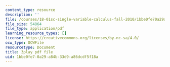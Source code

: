 ```yaml
---
content_type: resource
description: ''
file: /courses/18-01sc-single-variable-calculus-fall-2010/1bbe0fe70a29a84b33d9a86dcdf5f18a_BGE3wb7H2PA.pdf
file_size: 54864
file_type: application/pdf
learning_resource_types: []
license: https://creativecommons.org/licenses/by-nc-sa/4.0/
ocw_type: OCWFile
resourcetype: Document
title: 3play pdf file
uid: 1bbe0fe7-0a29-a84b-33d9-a86dcdf5f18a
---
```

